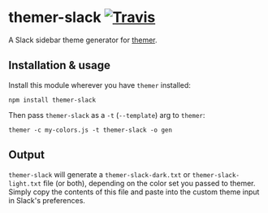 # themer-slack [![Travis](https://img.shields.io/travis/mjswensen/themer-slack.svg)](https://travis-ci.org/mjswensen/themer-slack)

A Slack sidebar theme generator for [themer](https://github.com/mjswensen/themer).

## Installation & usage

Install this module wherever you have `themer` installed:

    npm install themer-slack

Then pass `themer-slack` as a `-t` (`--template`) arg to `themer`:

    themer -c my-colors.js -t themer-slack -o gen

## Output

`themer-slack` will generate a `themer-slack-dark.txt` or `themer-slack-light.txt` file (or both), depending on the color set you passed to themer. Simply copy the contents of this file and paste into the custom theme input in Slack's preferences.
